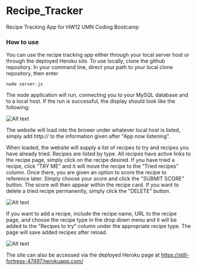 # Recipe_Tracker
Recipe Tracking App for HW12 UMN Coding Bootcamp

### How to use

You can use the recipe tracking app either through your local server host or through the deployed Heroku site. To use locally, clone the github repository. In your command line, direct your path to your local clone repository, then enter 

```
node server.js
```

The node application will run, connecting you to your MySQL database and to a local host. If the run is successful, the display should look like the following:

![Alt text](public/assets/images/node_screenshot.png?raw=true "Screenshot of command line")

The website will load into the brower under whatever local host is listed, simply add http:// to the information given after "App now listening".

When loaded, the website will supply a list of recipes to try and recipes you have already tried. Recipes are listed by type. All recipes have active links to the recipe page, simply click on the recipe desired. If you have tried a recipe, click "TRY ME" and it will move the recipe to the "Tried recipes" column. Once there, you are given an option to score the recipe to reference later. Simply choose your score and click the "SUBMIT SCORE" button. The score will then appear within the recipe card. If you want to delete a tried recipe permanently, simply click the "DELETE" button. 

![Alt text](public/assets/images/website_screenshot_top.png?raw=true "Screenshot of website columns")

If you want to add a recipe, include the recipe name, URL to the recipe page, and choose the recipe type in the drop down menu and it will be added to the "Recipes to try" column under the appropriate recipe type. The page will save added recipes after reload.

![Alt text](public/assets/images/website_screenshot_bottom.png?raw=true "Screenshot of website columns")

The site can also be accessed via the deployed Heroku page at https://still-fortress-47497.herokuapp.com/
